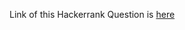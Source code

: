 Link of this Hackerrank Question is [here](https://www.hackerrank.com/challenges/correlation-and-regression-lines-6)
